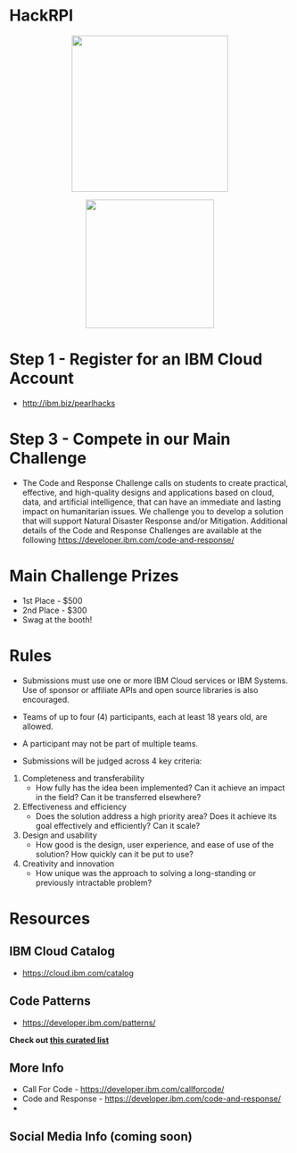 # HackRPI

<p align="center">
  <img width="280" src="https://raw.githubusercontent.com/IBM/hackrpi/master/images/ibm-logo.png">
</p>

<p align="center">
  <img width="230" src="https://github.com/Lucas-sahn/pearlhacks/blob/master/images/pearlhacks.jpg">
</p>

# Step 1 - Register for an IBM Cloud Account
* http://ibm.biz/pearlhacks

# Step 3 - Compete in our Main Challenge
* The Code and Response Challenge calls on students to create practical, effective, and high-quality designs and applications based on cloud, data, and artificial intelligence, that can have an immediate and lasting impact on humanitarian issues. We challenge you to develop a solution that will support Natural Disaster Response and/or Mitigation. Additional details of the Code and Response Challenges are available at the following https://developer.ibm.com/code-and-response/

# Main Challenge Prizes
*	1st Place - $500
*	2nd Place - $300
*	Swag at the booth!

# Rules
* Submissions must use one or more IBM Cloud services or IBM Systems. Use of sponsor or affiliate APIs and open source libraries is also encouraged.
* Teams of up to four (4) participants, each at least 18 years old, are allowed.
* A participant may not be part of multiple teams.

* Submissions will be judged across 4 key criteria:
1) Completeness and transferability
    * How fully has the idea been implemented? Can it achieve an impact in the field? Can it be transferred elsewhere?
2) Effectiveness and efficiency
    * Does the solution address a high priority area? Does it achieve its goal effectively and efficiently? Can it scale?
3) Design and usability
    * How good is the design, user experience, and ease of use of the solution? How quickly can it be put to use?
4) Creativity and innovation
    * How unique was the approach to solving a long-standing or previously intractable problem?

# Resources

## IBM Cloud Catalog
* https://cloud.ibm.com/catalog

## Code Patterns
* https://developer.ibm.com/patterns/

 **Check out [this curated list](https://github.com/pmmistry/hackrpi/blob/master/CodePatterns.md)** 

## More Info

* Call For Code - https://developer.ibm.com/callforcode/
* Code and Response - https://developer.ibm.com/code-and-response/
* 

## Social Media Info (coming soon)
